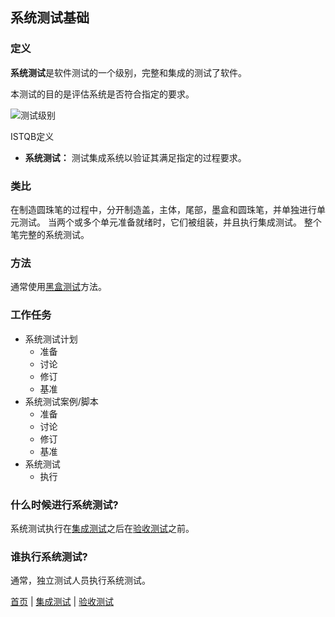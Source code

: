 ## 系统测试基础

### 定义

**系统测试**是软件测试的一个级别，完整和集成的测试了软件。

本测试的目的是评估系统是否符合指定的要求。

![测试级别](http://softwaretestingfundamentals.com/wp-content/uploads/2010/12/system_testing.jpg)


ISTQB定义

* **系统测试：** 测试集成系统以验证其满足指定的过程要求。

### 类比

在制造圆珠笔的过程中，分开制造盖，主体，尾部，墨盒和圆珠笔，并单独进行单元测试。 当两个或多个单元准备就绪时，它们被组装，并且执行集成测试。 整个笔完整的系统测试。

### 方法

通常使用[黑盒测试](黑盒测试.md)方法。

### 工作任务

* 系统测试计划
	- 准备
	- 讨论
	- 修订
	- 基准
* 系统测试案例/脚本
	- 准备
	- 讨论
	- 修订
	- 基准
* 系统测试
	- 执行
	
### 什么时候进行系统测试?


系统测试执行在[集成测试](集成测试.md)之后在[验收测试](验收测试.md)之前。

### 谁执行系统测试?

通常，独立测试人员执行系统测试。

[首页](index.md)  |  [集成测试](集成测试.md)  |  [验收测试](验收测试.md) 